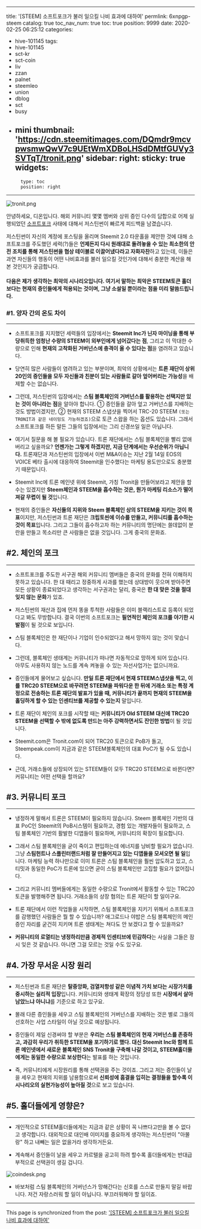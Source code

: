 
---
title: '[STEEM] 소프트포크가 불러 일으킬 나비 효과에 대하여'
permlink: 6xnpgp-steem
catalog: true
toc_nav_num: true
toc: true
position: 9999
date: 2020-02-25 06:25:12
categories:
- hive-101145
tags:
- hive-101145
- sct-kr
- sct-coin
- liv
- zzan
- palnet
- steemleo
- union
- dblog
- sct
- busy
- mini
thumbnail: 'https://cdn.steemitimages.com/DQmdr9mcvpwsmwQwV7c9UEtWmXDBoLHSdDMtfGUVy3SVTqT/tronit.png'
sidebar:
    right:
        sticky: true
widgets:
    -
        type: toc
        position: right
---


![tronit.png](https://cdn.steemitimages.com/DQmdr9mcvpwsmwQwV7c9UEtWmXDBoLHSdDMtfGUVy3SVTqT/tronit.png)

안녕하세요, 디온입니다. 해외 커뮤니티 몇몇 멤버와 상위 증인 다수의 담합으로 어제 실행되었던 [소프트포크](https://steempeak.com/steem/@softfork222/soft-fork-222)  사태에 대해서 저스틴썬이 빠르게 피드백을 남겼습니다. 

저스틴썬이 자신의 계정에 포스팅을 올리며 Steemit 2.0 타운홀을 제안한 것에 대해 소프트포크를 주도했던 세력(?)들은 **언제든지 다시 원래대로 돌려놓을 수 있는 최소한의 안전 조치를 통해 저스틴썬을 협상 테이블로 이끌어냈다라고 자화자찬**하고 있는데, 이들은 과연 자신들의 행동이 어떤 나비효과를 불러 일으킬 것인가에 대해서 충분한 계산을 해 본 것인지가 궁금합니다.



#### 다음은 제가 생각하는 최악의 시나리오입니다. 여기서 말하는 최악은 STEEM토큰 홀더보다는 현재의 증인들에게 적용되는 것이며, 그냥 소설일 뿐이라는 점을 미리 말씀드립니다.

### #1. 양자 간의 온도 차이
---

- 소프트포크를 지지했던 세력들의 입장에서는 **Steemit Inc가 닌자 마이닝을 통해 부당취득한 엄청난 수량의 STEEM이 외부인에게 넘어갔다는 점**, 그리고 이 막대한 수량으로 인해 **현재의 고착화된 거버넌스에 충격이 올 수 있다는 점**을 염려하고 있습니다.

- 당연히 많은 사람들이 염려하고 있는 부분이며, 최악의 상황에서는 **트론 재단이 상위 20인의 증인들을 모두 자신들과 친분이 있는 사람들로 갈아 엎어버리는 가능성**을 배제할 수는 없습니다. 

- 그런데, 저스틴썬의 입장에서는 **스팀 블록체인의 거버넌스를 활용하는 선택지만 있는 것이 아니라는 점**을 알아야 합니다. ① 증인들을 갈아 엎고 거버넌스를 지배하는 것도 방법이겠지만, ② 현재의 STEEM 스냅샷을 찍어서 TRC-20 STEEM `(또는 TRONIT과 같은 네이밍도 가능하겠죠)`으로 토큰 스왑을 하는 옵션도 있습니다. 그래서 소프트포크를 하든 말든 그들의 입장에서는 그리 신경쓰일 일은 아닙니다.

- 여기서 질문을 해 볼 필요가 있습니다. 트론 재단에서는 스팀 블록체인을 빨리 없애버리고 싶을까요? **언젠가는 그렇게 하겠지만, 지금 단계에서는 우선순위가 아닙니다.** 트론재단과 저스틴썬의 입장에서 이번 M&A이슈는 지난 2월 14일 EOS의 VOICE 베타 출시에 대응하여 Steemit을 인수했다는 마케팅 용도만으로도 충분했기 때문입니다. 

- Steemit Inc에 트론 메인넷 위에 Steemit, 가칭 Tronit을 만들어보라고 제안을 할 수는 있겠지만 **Steem체인과 STEEM을 흡수하는 것은, 뭔가 마케팅 리소스가 떨어져갈 무렵이 될 것**입니다.

- 현재의 증인들은 **자신들의 지위와 Steem 블록체인 상의 STEEM을 지키는 것이 목표**이지만, 저스틴썬과 트론 재단은 **크립토씬에 이슈를 만들고, 커뮤니티를 흡수하는 것이 목표**입니다. 그리고 그들이 흡수하고자 하는 커뮤니티의 명단에는 쓸데없이 분란을 만들고 목소리만 큰 사람들은 없을 것입니다. 그게 중국의 문화죠.


## #2. 체인의 포크
---

- 소프트포크를 주도한 서구권 해외 커뮤니티 멤버들은 중국의 문화를 전혀 이해하지 못하고 있습니다. 한 대 때리고 정중하게 사과를 했는데 상대방이 웃으며 받아주면 모든 상황이 종료되었다고 생각하는 서구권과는 달리, 중국은 **한 대 맞은 것을 절대 잊지 않는 문화**가 있죠.

- 저스틴썬의 재산과 집에 먼저 똥을 투척한 사람들은 이미 블랙리스트로 등록이 되었다고 봐도 무방합니다. 결국 이번의 소프트포크는 **필연적인 체인의 포크를 야기한 시발점**이 될 것으로 보입니다.

- 스팀 블록체인은 한 재단이나 기업이 인수되었다고 해서 망하지 않는 것이 맞습니다. 

- 그런데, 블록체인 생태계는 커뮤니티가 떠나면 자동적으로 망하게 되어 있습니다. 아무도 사용하지 않는 노드를 계속 켜놓을 수 있는 자선사업가는 없으니까요.

- 증인들에게 물어보고 싶습니다. **만일 트론 재단에서 현재 STEEM스냅샷을 찍고, 이를 TRC20 STEEM으로 바꾸려면 STEEM을 파워다운 한 뒤에 거래소 또는 특정 계정으로 전송하는 트론 재단의 발표가 있을 때, 커뮤니티가 끝까지 현재의 STEEM을 홀딩하게 할 수 있는 인센티브를 제공할 수 있는지** 말입니다.

- 트론 재단이 체인의 포크를 시작할 때는 **커뮤니티가 Old STEEM 대신에 TRC20 STEEM을 선택할 수 밖에 없도록 만드는 아주 강력하면서도 잔인한 방법**이 될 것입니다.

- Steemit.com은 Tronit.com이 되어 TRC20 토큰으로 PoB가 돌고, Steempeak.com이 지금과 같은 STEEM블록체인의 대표 PoC가 될 수도 있습니다.

- 근데, 거래소들에 상장되어 있는 STEEM들이 모두 TRC20 STEEM으로 바뀐다면? 커뮤니티는 어떤 선택을 할까요?

## #3. 커뮤니티 포크
---

- 냉정하게 말해서 트론은 STEEM이 필요하지 않습니다. Steem 블록체인 기반의 대표 PoC인 Steemit의 PoB시스템이 필요하고, 경험 있는 개발자들이 필요하고, 스팀 블록체인 기반의 활발한 디앱들이 필요하며, 커뮤니티의 확장이 필요합니다. 

- 그래서 스팀 블록체인을 굳이 죽이고 편입하는데 에너지를 낭비할 필요가 없습니다. 그냥 **스팀헌트나 스플린터랜드처럼 잘 만들어지고 있는 디앱들을 모셔오면 될 일**입니다. 마케팅 능력 하나만으로 이미 트론은 스팀 블록체인을 훨씬 압도하고 있고, 스티밋과 동일한 PoC가 트론에 있으면 굳이 스팀 블록체인만 고집할 필요가 없어집니다.

- 그리고 커뮤니티 멤버들에게는 동일한 수량으로 Tronit에서 활동할 수 있는 TRC20 토큰을 발행해주면 됩니다. 거래소들의 상장 협의는 트론 재단이 할 일이구요. 

- 트론 재단에서 이런 작업들을 시작하면, 스팀 블록체인을 지키기 위해서 소프트포크를 감행했던 사람들은 뭘 할 수 있습니까? 애그로드나 야밥은 스팀 블록체인의 메인 증인 자리를 굳건히 지키며 트론 생태계는 쳐다도 안 보겠다고 할 수 있을까요?

- **커뮤니티의 로열티는 냉정하리만큼 경제적 인센티브에 민감하다**는 사실을 그들은 잠시 잊은 것 같습니다. 아니면 그걸 모르는 것일 수도 있구요.


## #4. 가장 무서운 시장 원리
---

- 저스틴썬과 트론 재단은 **탈중앙화, 검열저항성 같은 이념적 가치 보다는 시장가치를 중시하는 실리적 입장**입니다. 커뮤니티와 생태계 확장의 정당성 또한 **시장에서 살아남았느냐 아니냐**를 기준으로 하고 있구요. 

- 몰래 다른 증인들을 세우고 스팀 블록체인의 거버넌스를 지배하는 것은 별로 그들의 선호하는 사업 스타일이 아닐 것으로 예상됩니다.

- 증인들이 제일 신경써야 할 부분은 **우리는 스팀 블록체인의 현재 거버넌스를 존중하고, 과감히 우리가 취득한 STEEM을 포기하기로 했다. 대신 Steemit Inc와 함께 트론 메인넷에서 새로운 블록체인 SNS Tronit을 구축해 나갈 것이고, STEEM홀더들에게는 동일한 수량으로 보상한다**는 발표를 하는 것입니다.

- 즉, 커뮤니티에게 시장원리를 통해 선택권을 주는 것이죠. 그리고 저는 증인들이 날을 세우고 현재의 지위를 남용함으로써 **신뢰성에 흠결을 입히는 결정들을 할수록 이 시나리오의 실현가능성이 높아질 것**으로 보고 있습니다. 



## #5. 홀더들에게 영향은?
---

- 개인적으로 STEEM홀더들에게는 지금과 같은 상황이 꼭 나쁘다고만을 볼 수 없다고 생각합니다. 대외적으로 대인배 이미지를 중요하게 생각하는 저스틴썬이 "아몰랑" 하고 내빼는 일은 없을거라 생각하거든요.

- 계속해서 증인들이 날을 세우고 카르텔을 공고히 하려 할수록 홀더들에게는 반대급부적으로 선택권이 생길 겁니다.

![coindesk.png](https://cdn.steemitimages.com/DQmd9b8Jxw1bdbDmUR98TWJm8pwALGtFu8wia8WGDA9HmC3/coindesk.png)

- 바보처럼 스팀 블록체인의 거버넌스가 망해간다는 신호를 스스로 만들지 말길 바랍니다. 저건 자랑스러워 할 일이 아닙니다. 부끄러워해야 할 일이죠.

- - -

This page is synchronized from the post: ['[STEEM] 소프트포크가 불러 일으킬 나비 효과에 대하여'](https://steemit.com/@donekim/6xnpgp-steem)
